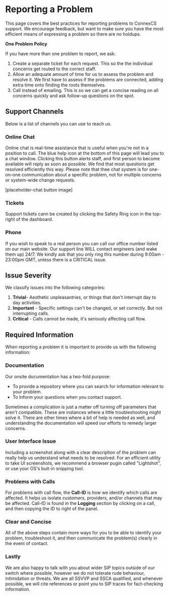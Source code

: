 # Reporting a Problem
This page covers the best practices for reporting problems to ConnexCS support.  We encourage feedback, but want to make sure you have the most efficient means of expressing a problem so there are no holdups.

**One Problem Policy**

If you have more than one problem to report, we ask:

1. Create a separate ticket for each request.  This so the the individual concerns get routed to the correct staff.
2. Allow an adequate amount of time for us to assess the problem and resolve it.  We first have to assess if the problems are connected, adding extra time onto finding the roots themselves.
3. Call instead of emailing.  This is so we can get a concise reading on all concerns quickly and ask follow-up questions on the spot.

## Support Channels
Below is a list of channels you can use to reach us.

### Online Chat

Online chat is real-time assistance that is useful when you're not in a position to call.  The blue help icon at the bottom of this page will lead you to a chat window.  Clicking this button alerts staff, and first person to become available will reply as soon as possible.  We find that most questions get resolved efficiently this way. Please note that thee chat system is for one-on-one communication about a specific problem, not for multiple concerns or system-wide change requests. 

[placeholder-chat button image]

### Tickets

Support tickets cann be created by clicking the Safety Ring icon in the top-right of the dashboard.

### Phone

If you wish to speak to a real person you can call our office number listed on our main website. Our support line WILL contact engineers (and wake them up) 24/7. We kindly ask that you only ring this number during 9:00am - 23:00pm GMT, unless there is a CRITICAL issue.

## Issue Severity

We classify issues into the following categories:

1. **Trivial**- Aesthetic unpleasantries, or things that don't interrupt day to day activities.
2. **Important** - Specific settings can't be changed, or set correctly. But not interrupting calls.
3. **Critical** - Calls cannot be made, it's seriously affecting call flow.

## Required Information

When reporting a problem it is important to provide us with the following information:

### Documentation

Our onsite documentation has a two-fold purpose:

* To provide a repository where you can search for information relevant to your problem.
* To Inform your questions when you contact support.

Sometimes a complication is just a matter off turning off parameters that aren't compatible.  These are instances where a little troubleshooting might solve it.  There are other times where a bit of help is needed as well, and understanding the documentation will speed our efforts to remedy larger concerns. 
 
### User Interface Issue

Including a screenshot along with a clear description of the problem can really help us understand what needs to be resolved.  For an efficient utility to take UI screenshots, we recommend a browser pugin called "Lightshot", or use your OS's buit-in snipping tool.

### Problems with Calls

For problems with call flow, the **Call-ID** is how we identify which calls are affected.  It helps us isolate customers, providers, and/or channels that may be affected.  Call-ID is found in the **Logging** section by clicking on a call, and then copying the ID to right of the panel.

### Clear and Concise

All of the above steps contain more ways for you to be able to identify your problem, troubleshoot it, and then communicate the problem(s) clearly in the event of contact.

### Lastly

We are also happy to talk with you about wider SIP topics outside of our switch where possible, however we do not tolerate rude behaviour, intimidation or threats.  We are all SSVVP and SSCA qualified, and whenever possible, we will cite references or point you to SIP traces for fact-checking information.
